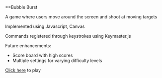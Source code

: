 ==Bubble Burst

A game where users move around the screen and shoot at moving targets

Implemented using Javascript, Canvas

Commands registered through keystrokes using Keymaster.js

Future enhancements:
- Score board with high scores
- Multiple settings for varying difficulty levels

[Click here](http://bubbleburst.herokuapp.com/) to play